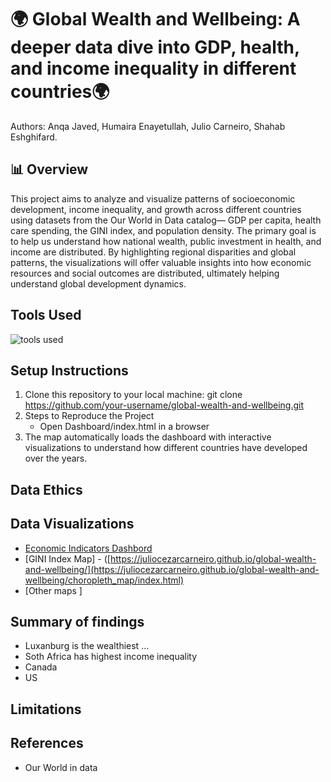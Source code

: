 
# 🌍 Global Wealth and Wellbeing: A deeper data dive into GDP, health, and income inequality in different countries🌍
Authors: Anqa Javed, Humaira Enayetullah, Julio Carneiro, Shahab Eshghifard. 

##  📊 Overview
This project aims to analyze and visualize patterns of socioeconomic development, income inequality, and growth across different countries using datasets from the Our World in Data catalog— GDP per capita, health care spending, the GINI index, and population density. The primary goal is to help us understand how national wealth, public investment in health, and income are distributed. By highlighting regional disparities and global patterns, the visualizations will offer valuable insights into how economic resources and social outcomes are distributed, ultimately  helping understand global development dynamics.

## Tools Used
![tools used](https://github.com/user-attachments/assets/6786f8e2-7ae4-47c0-a1f8-5e1b4e27807e)

## Setup Instructions
1. Clone this repository to your local machine: git clone https://github.com/your-username/global-wealth-and-wellbeing.git
2. Steps to Reproduce the Project
    * Open Dashboard/index.html in a browser
3. The map automatically loads the dashboard with interactive visualizations to understand how different countries have developed over the years.

## Data Ethics



## Data Visualizations
* [Economic Indicators Dashbord](https://juliocezarcarneiro.github.io/global-wealth-and-wellbeing/Dashboard/index.html)
* [GINI Index Map] - ([https://juliocezarcarneiro.github.io/global-wealth-and-wellbeing/](https://juliocezarcarneiro.github.io/global-wealth-and-wellbeing/choropleth_map/index.html)
* [Other maps ]


## Summary of findings
* Luxanburg is the wealthiest ...
* Soth Africa has highest income inequality
* Canada
* US

## Limitations


## References 
* Our World in data 
